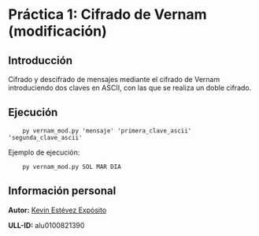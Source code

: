 # Práctica 1: Cifrado de Vernam (modificación) 

## Introducción

Cifrado y descifrado de mensajes mediante el cifrado de Vernam introduciendo dos claves en ASCII, con las que se realiza un doble cifrado.

## Ejecución

~~~
    py vernam_mod.py 'mensaje' 'primera_clave_ascii' 'segunda_clave_ascii'
~~~

Ejemplo de ejecución:

~~~
    py vernam_mod.py SOL MAR DIA
~~~

## Información personal

**Autor:** [Kevin Estévez Expósito](https://alu0100821390.github.io/)

**ULL-ID:** alu0100821390
